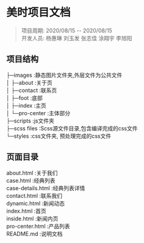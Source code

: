 <!--
 * @Date: 2020-08-15 22:13:42
 * @LastEditors: DSCode
 * @LastEditTime: 2020-08-15 23:01:13
 * @FilePath: \美时\README.md
-->

# 美时项目文档

> 项目周期: 2020/08/15 -- 2020/08/15  
> 开发人员: 杨惠琳 刘玉发 张志佳 涂翔宇 李旭阳

## 项目结构

├─images :静态图片文件夹,外层文件为公共文件  
│  ├─about :关于页  
│  ├─contact :联系页  
│  ├─foot :底部  
│  ├─index :主页  
│  └─pro-center :主体部分  
├─scripts :js文件夹  
├─scss files :Scss源文件目录,包含编译完成的css文件  
└─styles  :css文件夹, 预处理完成的css文件  

## 页面目录

about.html :关于我们  
case.html :经典列表  
case-details.html :经典列表详情  
contact.html :联系我们  
dynamic.html :新闻动态  
index.html :首页  
inside.html :新闻内页  
pro-center.html :产品列表  
README.md :说明文档  

<!-- ! Don't wanna be like this again -->
